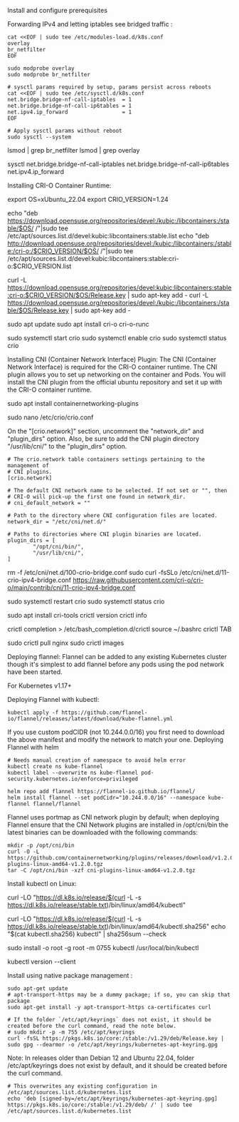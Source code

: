 Install and configure prerequisites

Forwarding IPv4 and letting iptables see bridged traffic :
```
cat <<EOF | sudo tee /etc/modules-load.d/k8s.conf
overlay
br_netfilter
EOF

sudo modprobe overlay
sudo modprobe br_netfilter

# sysctl params required by setup, params persist across reboots
cat <<EOF | sudo tee /etc/sysctl.d/k8s.conf
net.bridge.bridge-nf-call-iptables  = 1
net.bridge.bridge-nf-call-ip6tables = 1
net.ipv4.ip_forward                 = 1
EOF

# Apply sysctl params without reboot
sudo sysctl --system
```

lsmod | grep br_netfilter
lsmod | grep overlay

sysctl net.bridge.bridge-nf-call-iptables net.bridge.bridge-nf-call-ip6tables net.ipv4.ip_forward


Installing CRI-O Container Runtime:

export OS=xUbuntu_22.04
export CRIO_VERSION=1.24

echo "deb https://download.opensuse.org/repositories/devel:/kubic:/libcontainers:/stable/$OS/ /"|sudo tee /etc/apt/sources.list.d/devel:kubic:libcontainers:stable.list
echo "deb http://download.opensuse.org/repositories/devel:/kubic:/libcontainers:/stable:/cri-o:/$CRIO_VERSION/$OS/ /"|sudo tee /etc/apt/sources.list.d/devel:kubic:libcontainers:stable:cri-o:$CRIO_VERSION.list

curl -L https://download.opensuse.org/repositories/devel:kubic:libcontainers:stable:cri-o:$CRIO_VERSION/$OS/Release.key | sudo apt-key add -
curl -L https://download.opensuse.org/repositories/devel:/kubic:/libcontainers:/stable/$OS/Release.key | sudo apt-key add -

sudo apt update
sudo apt install cri-o cri-o-runc

sudo systemctl start crio
sudo systemctl enable crio
sudo systemctl status crio


Installing CNI (Container Network Interface) Plugin:
The CNI (Container Network Interface) is required for the CRI-O container runtime. The CNI plugin allows you to set up networking on the container and Pods. You will install the CNI plugin from the official ubuntu repository and set it up with the CRI-O container runtime.

sudo apt install containernetworking-plugins

sudo nano /etc/crio/crio.conf

On the "[crio.network]" section, uncomment the "network_dir" and "plugin_dirs" option. Also, be sure to add the CNI plugin directory "/usr/lib/cni/" to the "plugin_dirs" option.
```
# The crio.network table containers settings pertaining to the management of
# CNI plugins.
[crio.network]

# The default CNI network name to be selected. If not set or "", then
# CRI-O will pick-up the first one found in network_dir.
# cni_default_network = ""

# Path to the directory where CNI configuration files are located.
network_dir = "/etc/cni/net.d/"

# Paths to directories where CNI plugin binaries are located.
plugin_dirs = [
        "/opt/cni/bin/",
        "/usr/lib/cni/",
]
```

rm -f /etc/cni/net.d/100-crio-bridge.conf
sudo curl -fsSLo /etc/cni/net.d/11-crio-ipv4-bridge.conf https://raw.githubusercontent.com/cri-o/cri-o/main/contrib/cni/11-crio-ipv4-bridge.conf

sudo systemctl restart crio
sudo systemctl status crio

sudo apt install cri-tools
crictl version
crictl info

crictl completion > /etc/bash_completion.d/crictl
source ~/.bashrc
crictl TAB

sudo crictl pull nginx
sudo crictl images


Deploying flannel:
Flannel can be added to any existing Kubernetes cluster though it's simplest to add flannel before any pods using the pod network have been started.

For Kubernetes v1.17+

Deploying Flannel with kubectl:
```
kubectl apply -f https://github.com/flannel-io/flannel/releases/latest/download/kube-flannel.yml
```
If you use custom podCIDR (not 10.244.0.0/16) you first need to download the above manifest and modify the network to match your one.
Deploying Flannel with helm
```
# Needs manual creation of namespace to avoid helm error
kubectl create ns kube-flannel
kubectl label --overwrite ns kube-flannel pod-security.kubernetes.io/enforce=privileged

helm repo add flannel https://flannel-io.github.io/flannel/
helm install flannel --set podCidr="10.244.0.0/16" --namespace kube-flannel flannel/flannel
```

Flannel uses portmap as CNI network plugin by default; when deploying Flannel ensure that the CNI Network plugins are installed in /opt/cni/bin the latest binaries can be downloaded with the following commands:
```
mkdir -p /opt/cni/bin
curl -O -L https://github.com/containernetworking/plugins/releases/download/v1.2.0/cni-plugins-linux-amd64-v1.2.0.tgz
tar -C /opt/cni/bin -xzf cni-plugins-linux-amd64-v1.2.0.tgz
```


Install kubectl on Linux:

curl -LO "https://dl.k8s.io/release/$(curl -L -s https://dl.k8s.io/release/stable.txt)/bin/linux/amd64/kubectl"

curl -LO "https://dl.k8s.io/release/$(curl -L -s https://dl.k8s.io/release/stable.txt)/bin/linux/amd64/kubectl.sha256"
echo "$(cat kubectl.sha256)  kubectl" | sha256sum --check

sudo install -o root -g root -m 0755 kubectl /usr/local/bin/kubectl

kubectl version --client

Install using native package management :
```
sudo apt-get update
# apt-transport-https may be a dummy package; if so, you can skip that package
sudo apt-get install -y apt-transport-https ca-certificates curl
```
```
# If the folder `/etc/apt/keyrings` does not exist, it should be created before the curl command, read the note below.
# sudo mkdir -p -m 755 /etc/apt/keyrings
curl -fsSL https://pkgs.k8s.io/core:/stable:/v1.29/deb/Release.key | sudo gpg --dearmor -o /etc/apt/keyrings/kubernetes-apt-keyring.gpg
```
Note: In releases older than Debian 12 and Ubuntu 22.04, folder /etc/apt/keyrings does not exist by default, and it should be created before the curl command.
```
# This overwrites any existing configuration in /etc/apt/sources.list.d/kubernetes.list
echo 'deb [signed-by=/etc/apt/keyrings/kubernetes-apt-keyring.gpg] https://pkgs.k8s.io/core:/stable:/v1.29/deb/ /' | sudo tee /etc/apt/sources.list.d/kubernetes.list
```
